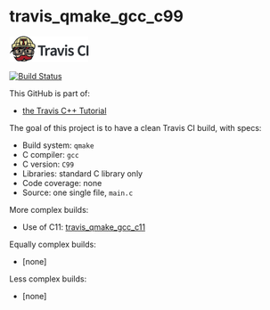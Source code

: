 # travis_qmake_gcc_c99

[![Travis CI logo](TravisCI.png)](https://travis-ci.org)

[![Build Status](https://travis-ci.org/richelbilderbeek/travis_qmake_gcc_c99.svg?branch=master)](https://travis-ci.org/richelbilderbeek/travis_qmake_gcc_c99)

This GitHub is part of:

 * [the Travis C++ Tutorial](https://github.com/richelbilderbeek/travis_cpp_tutorial)

The goal of this project is to have a clean Travis CI build, with specs:
 * Build system: `qmake`
 * C compiler: `gcc`
 * C version: `C99`
 * Libraries: standard C library only
 * Code coverage: none
 * Source: one single file, `main.c`

More complex builds:

 * Use of C11: [travis_qmake_gcc_c11](https://www.github.com/richelbilderbeek/travis_qmake_gcc_c11)

Equally complex builds:

 * [none]

Less complex builds:

 * [none]
